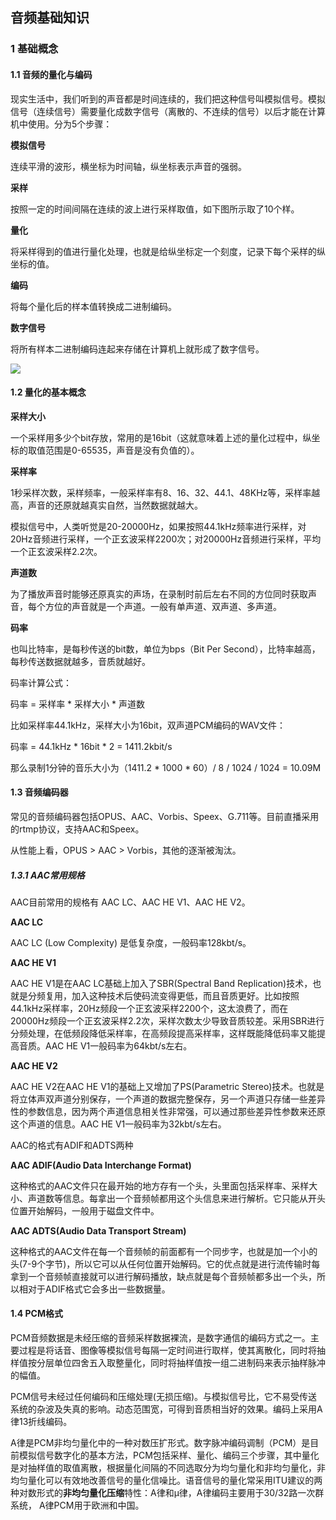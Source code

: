 ## 音频基础知识

### 1 基础概念

#### 1.1 音频的量化与编码

现实生活中，我们听到的声音都是时间连续的，我们把这种信号叫模拟信号。模拟信号（连续信号）需要量化成数字信号（离散的、不连续的信号）以后才能在计算机中使用。分为5个步骤：

**模拟信号**

连续平滑的波形，横坐标为时间轴，纵坐标表示声音的强弱。

**采样**

按照一定的时间间隔在连续的波上进行采样取值，如下图所示取了10个样。

**量化**

将采样得到的值进行量化处理，也就是给纵坐标定一个刻度，记录下每个采样的纵坐标的值。

**编码**

将每个量化后的样本值转换成二进制编码。

**数字信号**

将所有样本二进制编码连起来存储在计算机上就形成了数字信号。

![](图片1)

#### 1.2 量化的基本概念

**采样大小**

一个采样用多少个bit存放，常用的是16bit（这就意味着上述的量化过程中，纵坐标的取值范围是0-65535，声音是没有负值的）。

**采样率**

1秒采样次数，采样频率，一般采样率有8、16、32、44.1、48KHz等，采样率越高，声音的还原就越真实自然，当然数据就越大。

模拟信号中，人类听觉是20-20000Hz，如果按照44.1kHz频率进行采样，对20Hz音频进行采样，一个正玄波采样2200次；对20000Hz音频进行采样，平均一个正玄波采样2.2次。

**声道数**

为了播放声音时能够还原真实的声场，在录制时前后左右不同的方位同时获取声音，每个方位的声音就是一个声道。一般有单声道、双声道、多声道。

**码率**

也叫比特率，是每秒传送的bit数，单位为bps（Bit Per Second），比特率越高，每秒传送数据就越多，音质就越好。

码率计算公式：

码率 = 采样率 * 采样大小 * 声道数

比如采样率44.1kHz，采样大小为16bit，双声道PCM编码的WAV文件：

码率 = 44.1kHz * 16bit * 2 = 1411.2kbit/s

那么录制1分钟的音乐大小为（1411.2 * 1000 * 60）/ 8 / 1024 / 1024 = 10.09M

#### 1.3 音频编码器

常见的音频编码器包括OPUS、AAC、Vorbis、Speex、G.711等。目前直播采用的rtmp协议，支持AAC和Speex。

从性能上看，OPUS > AAC > Vorbis，其他的逐渐被淘汰。

##### 1.3.1 AAC常用规格

AAC目前常用的规格有 AAC LC、AAC HE V1、AAC HE V2。

**AAC LC**

AAC LC (Low Complexity) 是低复杂度，一般码率128kbt/s。

**AAC HE V1**

AAC HE V1是在AAC LC基础上加入了SBR(Spectral Band Replication)技术，也就是分频复用，加入这种技术后使码流变得更低，而且音质更好。比如按照44.1kHz采样率，20Hz频段一个正玄波采样2200个，这太浪费了，而在20000Hz频段一个正玄波采样2.2次，采样次数太少导致音质较差。采用SBR进行分频处理，在低频段降低采样率，在高频段提高采样率，这样既能降低码率又能提高音质。AAC HE V1一般码率为64kbt/s左右。

**AAC HE V2**

AAC HE V2在AAC HE V1的基础上又增加了PS(Parametric Stereo)技术。也就是将立体声双声道分别保存，一个声道的数据完整保存，另一个声道只存储一些差异性的参数信息，因为两个声道信息相关性非常强，可以通过那些差异性参数来还原这个声道的信息。AAC HE V1一般码率为32kbt/s左右。

AAC的格式有ADIF和ADTS两种

**AAC ADIF(Audio Data Interchange Format)**

这种格式的AAC文件只在最开始的地方存有一个头，头里面包括采样率、采样大小、声道数等信息。每拿出一个音频帧都用这个头信息来进行解析。它只能从开头位置开始解码，一般用于磁盘文件中。

**AAC ADTS(Audio Data Transport Stream)**

这种格式的AAC文件在每一个音频帧的前面都有一个同步字，也就是加一个小的头(7-9个字节)，所以它可以从任何位置开始解码。它的优点就是进行流传输时每拿到一个音频帧直接就可以进行解码播放，缺点就是每个音频帧都多出一个头，所以相对于ADIF格式它会多出一些数据量。

#### 1.4 PCM格式

PCM音频数据是未经压缩的音频采样数据裸流，是数字通信的编码方式之一。主要过程是将话音、图像等模拟信号每隔一定时间进行取样，使其离散化，同时将抽样值按分层单位四舍五入取整量化，同时将抽样值按一组二进制码来表示抽样脉冲的幅值。

PCM信号未经过任何编码和压缩处理(无损压缩)。与模拟信号比，它不易受传送系统的杂波及失真的影响。动态范围宽，可得到音质相当好的效果。编码上采用A律13折线编码。

A律是PCM非均匀量化中的一种对数压扩形式。数字脉冲编码调制（PCM）是目前模拟信号数字化的基本方法，PCM包括采样、量化、编码三个步骤，其中量化是对抽样值的取值离散，根据量化间隔的不同选取分为均匀量化和非均匀量化，非均匀量化可以有效地改善信号的量化信噪比。语音信号的量化常采用ITU建议的两种对数形式的**非均匀量化压缩**特性：A律和μ律，A律编码主要用于30/32路一次群系统， A律PCM用于欧洲和中国。

